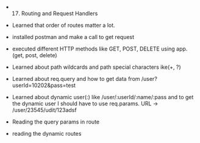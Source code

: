 - 17. Routing and Request Handlers

- Learned that order of routes matter a lot.
- installed postman and make a call to get request
- executed different HTTP methods like GET, POST, DELETE using app.(get, post, delete)
- Learned about path wildcards and path special characters ike(+, ?)
- Learned about req.query and how to get data from /user?userId=10202&pass=test 
- Learned about dynamic user(:) like /user/:userId/:name/:pass and to get the dynamic user I should have to use req.params. URL -> /user/23545/udit/123adsf
- Reading the query params in route
- reading the dynamic routes